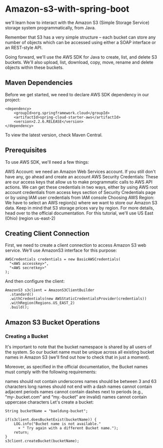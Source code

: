 # Amazon-s3-with-spring-boot

we'll learn how to interact with the Amazon S3 (Simple Storage Service) storage system programmatically, from Java.

Remember that S3 has a very simple structure – each bucket can store any number of objects which can be accessed using either a SOAP interface or an REST-style API.

Going forward, we'll use the AWS SDK for Java to create, list, and delete S3 buckets. We'll also upload, list, download, copy, move, rename and delete objects within these buckets.

## Maven Dependencies
Before we get started, we need to declare AWS SDK dependency in our project:

```javasript
<dependency>
    <groupId>org.springframework.cloud</groupId>
    <artifactId>spring-cloud-starter-aws</artifactId>
    <version>2.2.6.RELEASE</version>
</dependency>
```
To view the latest version, check Maven Central.

## Prerequisites
To use AWS SDK, we'll need a few things:

AWS Account: we need an Amazon Web Services account. If you still don't have any, go ahead and create an account
AWS Security Credentials: These are our access keys that allow us to make programmatic calls to AWS API actions. We can get these credentials in two ways, either by using AWS root account credentials from access keys section of Security Credentials page or by using IAM user credentials from IAM console
Choosing AWS Region: We have to select an AWS region(s) where we want to store our Amazon S3 data. Keep in mind that S3 storage prices vary by region. For more details, head over to the official documentation. For this tutorial, we'll use US East (Ohio) (region us-east-2)
## Creating Client Connection
First, we need to create a client connection to access Amazon S3 web service. We'll use AmazonS3 interface for this purpose:
```javasript
AWSCredentials credentials = new BasicAWSCredentials(
  "<AWS accesskey>", 
  "<AWS secretkey>"
);
```
And then configure the client:
```javasript
AmazonS3 s3client = AmazonS3ClientBuilder
  .standard()
  .withCredentials(new AWSStaticCredentialsProvider(credentials))
  .withRegion(Regions.US_EAST_2)
  .build();
```
## Amazon S3 Bucket Operations <br>
### Creating a Bucket
It's important to note that the bucket namespace is shared by all users of the system. So our bucket name must be unique across all existing bucket names in Amazon S3 (we'll find out how to check that in just a moment).


Moreover, as specified in the official documentation, the Bucket names must comply with the following requirements:

names should not contain underscores
names should be between 3 and 63 characters long
names should not end with a dash
names cannot contain adjacent periods
names cannot contain dashes next to periods (e.g., “my-.bucket.com” and “my.-bucket” are invalid)
names cannot contain uppercase characters
Let's create a bucket:

```javasript
String bucketName = "baeldung-bucket";

if(s3client.doesBucketExist(bucketName)) {
    LOG.info("Bucket name is not available."
      + " Try again with a different Bucket name.");
    return;
}
s3client.createBucket(bucketName);
```
